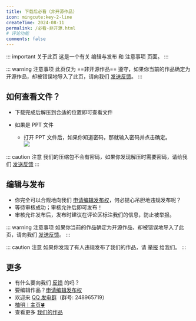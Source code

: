 ```yaml
---
title: 下载后必看（非开源作品）
icon: mingcute:key-2-line
createTime: 2024-08-11
permalink: /必看-非开源.html
# 评论功能
comments: false
---
```


::: important 关于此页
这是一个有关 编辑与发布 和 注意事项 页面。
:::

::: warning 注意事项
此页仅为 ==非开源作品== 遵守，如果你当前的作品确定为开源作品，却被错误地导入了此页，请向我们 [发送反馈](/notes/反馈中心/反馈.html)。
:::

## <Icon name="mingcute:file-zip-line" color="currentColor" /> 如何查看文件？

- 下载完成后解压到合适的位置即可查看文件
- 如果是 PPT 文件

  - 打开 PPT 文件后，如果你知道密码，那就输入密码并点击确定。\
![](https://image.youming.us.kg/ppt-mm.png)

::: caution 注意
我们的压缩包不会有密码，如果你发现解压时需要密码，请给我们 [发送反馈](/notes/反馈中心/反馈.html)
:::

## <Icon name="mingcute:pencil-3-line" color="currentColor" /> 编辑与发布

- 你完全可以合规地向我们 [申请编辑发布权](/notes/反馈中心/申请编辑发布权.html)，何必提心吊胆地违规发布呢？
- 等待审核成功；审核允许后即可发布！
- 审核允许发布后，发布时建议在评论区标注我们的信息，防止被举报。

::: warning 注意事项
如果你当前的作品确定为开源作品，却被错误地导入了此页，请向我们 [发送反馈](/notes/反馈中心/反馈.html)。
:::

::: caution 注意
如果你发现了有人违规发布了我们的作品，请 [举报](/notes/反馈中心/举报违规行为.html) 给我们。
:::

## <Icon name="mingcute:more-3-line" color="currentColor" /> 更多

- 有什么要向我们 [反馈](/notes/反馈中心/) 的吗？
- 要编辑作品？[申请编辑发布权](/notes/反馈中心/申请编辑发布权.html)
- 欢迎来 [QQ 发电群](https://qm.qq.com/q/K3Lqokpdm0)（群号: 248965719）
- [柚明︱主页🍀](https://home.youming.us.kg/)
- 查看更多 [我们的作品](/notes/MC-鼠标指针)